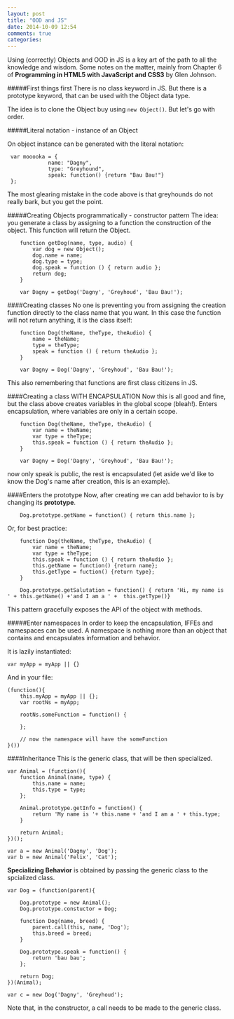 ```yaml
---
layout: post
title: "OOD and JS"
date: 2014-10-09 12:54
comments: true
categories: 
---
```

Using (correctly) Objects and OOD in JS is a key art of the path to all the knowledge and wisdom. Some notes on the matter, mainly from Chapter 6 of **Programming in HTML5 with JavaScript and CSS3** by Glen Johnson.

#####First things first
There is no class keyword in JS. But there is a prototype keyword, that can be used with the Object data type.

The idea is to clone the Object buy using `new Object()`. But let's go with order.

#####Literal notation - instance of an Object

On object instance can be generated with the literal notation:

     var mooooka = {
                 name: "Dagny",
                 type: "Greyhound",
                 speak: function() {return "Bau Bau!"}
     };
    
The most glearing mistake in the code above is that greyhounds do not really bark, but you get the point.

#####Creating Objects programmatically - constructor pattern
The idea: you generate a class by assigning to a function the construction of the object. This function will return the Object.

        function getDog(name, type, audio) {
            var dog = new Object();
            dog.name = name;
            dog.type = type;
            dog.speak = function () { return audio };
            return dog;
        }
       
        var Dagny = getDog('Dagny', 'Greyhoud', 'Bau Bau!');
       

####Creating classes
No one is preventing you from assigning the creation function directly to the class name that you want. In this case the function will not return anything, it is the class itself:

        function Dog(theName, theType, theAudio) {
            name = theName;
            type = theType;
            speak = function () { return theAudio };
        }
       
        var Dagny = Dog('Dagny', 'Greyhoud', 'Bau Bau!');
       
This also remembering that functions are first class citizens in JS.

####Creating a class WITH ENCAPSULATION
Now this is all good and fine, but the class above creates variables in the global scope (bleah!). Enters encapsulation, where
variables are only in a certain scope.

        function Dog(theName, theType, theAudio) {
            var name = theName;
            var type = theType;
            this.speak = function () { return theAudio };
        }
       
        var Dagny = Dog('Dagny', 'Greyhoud', 'Bau Bau!');

now only speak is public, the rest is encapsulated (let aside we'd like to know the Dog's name after creation, this is an example).


####Enters the prototype
Now, after creating we can add behavior to is by changing its **prototype**.

        Dog.prototype.getName = function() { return this.name };

Or, for best practice:

        function Dog(theName, theType, theAudio) {
            var name = theName;
            var type = theType;
            this.speak = function () { return theAudio };
            this.getName = function() {return name};
            this.getType = fuction() {return type};
        }
       
        Dog.prototype.getSalutation = function() { return 'Hi, my name is ' + this.getName() +'and I am a ' +  this.getType()}

This pattern gracefully exposes the API of the object with methods.


#####Enter namespaces
In order to keep the encapsulation, IFFEs and namespaces can be used.
A namespace is nothing more than an object that contains and encapsulates information and behavior.

It is lazily instantiated:

    var myApp = myApp || {}
 
And in your file:


    (function(){
        this.myApp = myApp || {};
        var rootNs = myApp;
       
        rootNs.someFunction = function() {
       
        };
       
        // now the namespace will have the someFunction
    }())
   
   
####Inheritance
This is the generic class, that will be then specialized.

    var Animal = (function(){
        function Animal(name, type) {
            this.name = name;
            this.type = type;
        };
       
        Animal.prototype.getInfo = function() {
            return 'My name is '+ this.name + 'and I am a ' + this.type;
        }
       
        return Animal;
    })();
   
    var a = new Animal('Dagny', 'Dog');
    var b = new Animal('Felix', 'Cat');
   
   
**Specializing Behavior** is obtained by passing the generic class to the spcialized class.

    var Dog = (function(parent){
       
        Dog.prototype = new Animal();
        Dog.prototype.constuctor = Dog;
       
        function Dog(name, breed) {
            parent.call(this, name, 'Dog');
            this.breed = breed;
        }
       
        Dog.prototype.speak = function() {
            return 'bau bau';
        };
       
        return Dog;
    })(Animal);
   
    var c = new Dog('Dagny', 'Greyhoud');
   
   

Note that, in the constructor, a call needs to be made to the generic class.